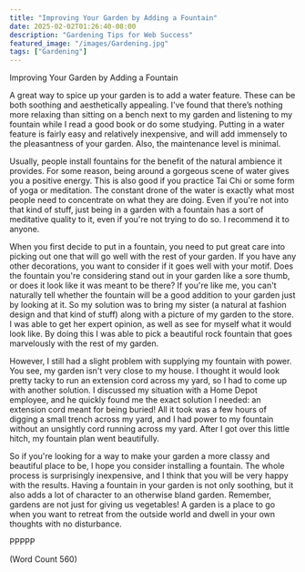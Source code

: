 ```yaml
---
title: "Improving Your Garden by Adding a Fountain"
date: 2025-02-02T01:26:40-08:00
description: "Gardening Tips for Web Success"
featured_image: "/images/Gardening.jpg"
tags: ["Gardening"]
---
```


Improving Your Garden by Adding a Fountain

A great way to spice up your garden is to add a water feature. These can
be both soothing and aesthetically appealing. I've found that there’s
nothing more relaxing than sitting on a bench next to my garden and
listening to my fountain while I read a good book or do some studying.
Putting in a water feature is fairly easy and relatively inexpensive, and
will add immensely to the pleasantness of your garden. Also, the
maintenance level is minimal. 

Usually, people install fountains for the benefit of the natural ambience
it provides. For some reason, being around a gorgeous scene of water gives
you a positive energy. This is also good if you practice Tai Chi or some
form of yoga or meditation. The constant drone of the water is exactly
what most people need to concentrate on what they are doing. Even if
you're not into that kind of stuff, just being in a garden with a fountain
has a sort of meditative quality to it, even if you're not trying to do
so. I recommend it to anyone. 

When you first decide to put in a fountain, you need to put great care
into picking out one that will go well with the rest of your garden. If
you have any other decorations, you want to consider if it goes well with
your motif. Does the fountain you're considering stand out in your garden
like a sore thumb, or does it look like it was meant to be there? If
you're like me, you can't naturally tell whether the fountain will be a
good addition to your garden just by looking at it. So my solution was to
bring my sister (a natural at fashion design and that kind of stuff) along
with a picture of my garden to the store. I was able to get her expert
opinion, as well as see for myself what it would look like. By doing this
I was able to pick a beautiful rock fountain that goes marvelously with
the rest of my garden.

However, I still had a slight problem with supplying my fountain with
power. You see, my garden isn't very close to my house. I thought it would
look pretty tacky to run an extension cord across my yard, so I had to
come up with another solution. I discussed my situation with a Home Depot
employee, and he quickly found me the exact solution I needed: an
extension cord meant for being buried! All it took was a few hours of
digging a small trench across my yard, and I had power to my fountain
without an unsightly cord running across my yard. After I got over this
little hitch, my fountain plan went beautifully. 

So if you're looking for a way to make your garden a more classy and
beautiful place to be, I hope you consider installing a fountain. The
whole process is surprisingly inexpensive, and I think that you will be
very happy with the results. Having a fountain in your garden is not only
soothing, but it also adds a lot of character to an otherwise bland
garden. Remember, gardens are not just for giving us vegetables! A garden
is a place to go when you want to retreat from the outside world and dwell
in your own thoughts with no disturbance.

PPPPP

(Word Count 560)
